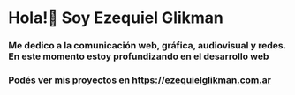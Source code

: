 ### <h1>Hola!👋 Soy Ezequiel Glikman</h1>
###    <p>Me dedico a la comunicación web, gráfica, audiovisual y redes. En este momento estoy profundizando en el desarrollo web</p>
###    <p>Podés ver mis proyectos en https://ezequielglikman.com.ar</p> 
###    


<!--
**rusomalevich/rusomalevich** is a ✨ _special_ ✨ repository because its `README.md` (this file) appears on your GitHub profile.

Here are some ideas to get you started:

- 🔭 I’m currently working on ...
- 🌱 I’m currently learning ...
- 👯 I’m looking to collaborate on ...
- 🤔 I’m looking for help with ...
- 💬 Ask me about ...
- 📫 How to reach me: ...
- 😄 Pronouns: ...
- ⚡ Fun fact: ...
-->
